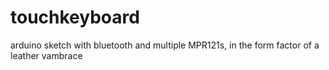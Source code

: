 touchkeyboard
=============

arduino sketch with bluetooth and multiple MPR121s, in the form factor of a leather vambrace
